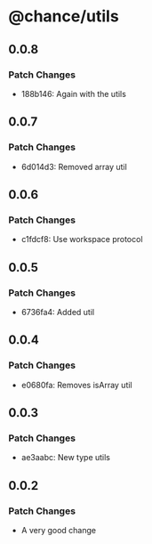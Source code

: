 # @chance/utils

## 0.0.8

### Patch Changes

- 188b146: Again with the utils

## 0.0.7

### Patch Changes

- 6d014d3: Removed array util

## 0.0.6

### Patch Changes

- c1fdcf8: Use workspace protocol

## 0.0.5

### Patch Changes

- 6736fa4: Added util

## 0.0.4

### Patch Changes

- e0680fa: Removes isArray util

## 0.0.3

### Patch Changes

- ae3aabc: New type utils

## 0.0.2

### Patch Changes

- A very good change
